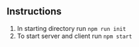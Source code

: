 ## Instructions
1. In starting directory run `npm run init`
2. To start server and client run `npm start`
